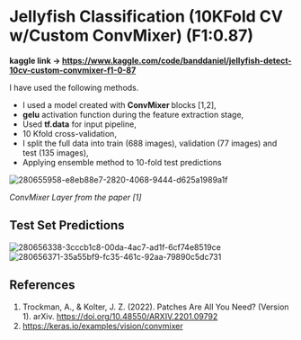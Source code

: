 # Jellyfish Classification (10KFold CV w/Custom ConvMixer) (F1:0.87)

<b> kaggle link -> https://www.kaggle.com/code/banddaniel/jellyfish-detect-10cv-custom-convmixer-f1-0-87 </b>

I have used the following methods.

* I used a model created with <b>ConvMixer </b> blocks [1,2],
* <b>gelu</b> activation function during the feature extraction stage,
* Used <b>tf.data</b> for input pipeline,
* 10 Kfold cross-validation,
* I split the full data into train (688 images), validation (77 images) and test (135 images),
* Applying ensemble method to 10-fold test predictions

![280655958-e8eb88e7-2820-4068-9444-d625a1989a1f](https://github.com/john-fante/my-deep-learning-projects/assets/50263592/6f1c19db-9b7a-4b8e-8cb3-688efb5140a3)


<i> ConvMixer Layer from the paper [1]</i>

## Test Set Predictions

![280656338-3cccb1c8-00da-4ac7-ad1f-6cf74e8519ce](https://github.com/john-fante/my-deep-learning-projects/assets/50263592/0b6e2c84-2a20-4fff-afa4-2f57b022eddf)
![280656371-35a55bf9-fc35-461c-92aa-79890c5dc731](https://github.com/john-fante/my-deep-learning-projects/assets/50263592/488862e2-6f4c-473e-a148-724dbac56d04)



## References
1. Trockman, A., & Kolter, J. Z. (2022). Patches Are All You Need? (Version 1). arXiv. https://doi.org/10.48550/ARXIV.2201.09792
2. https://keras.io/examples/vision/convmixer
